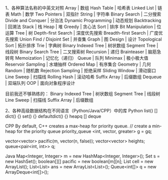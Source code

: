 1、各种算法名称的中英文对照
Array | 数组
Hash Table | 哈希表
Linked List | 链表
Math | 数学
Two Pointers | 双指针
String | 字符串
Binary Search | 二分搜索
Divide and Conquer | 分治法
Dynamic Programming | 动态规划
Backtracking | 回溯法
Stack | 栈
Heap | 堆
Greedy | 贪心法
Sort | 排序
Bit Manipulation | 位运算
Tree | 树
Depth-first Search | 深度优先搜索
Breadth-first Search | 广度优先搜索
Union Find / Disjoint Set | 并查集
Graph | 图
Design | 设计
Topological Sort | 拓扑排序
Trie | 字典树
Binary Indexed Tree | 树状数组
Segment Tree | 线段树
Binary Search Tree | 二叉搜索树
Recursion | 递归
Brainteaser | 脑筋急转弯
Memoization | 记忆化（递归）
Queue | 队列
Minimax | 极小极大值
Reservoir Sampling | 水塘抽样
Ordered Map | 有序集合
Geometry | 几何
Random | 随机数
Rejection Sampling | 拒绝采样
Sliding Window | 滑动窗口
Line Sweep | 扫描线
Rolling Hash | 滚动哈希
Suffix Array | 后缀数组
Dequeue | 双端队列
OOP | 面向对象程序设计


目前我还不够熟练的：
Binary Indexed Tree | 树状数组
Segment Tree | 线段树
Line Sweep | 扫描线
Suffix Array | 后缀数组

2、各种高级数据结构在不同语言（Python/Java/CPP）中的库
Python
list()         []
dict()         {}
set()          {}
defaultdict()  {}
heapq          []
deque


CPP 
By default, C++ creates a max-heap for priority queue.
//  create a min-heap for the priority queue
priority_queue <int, vector<int>, greater<int>> g = gq;  

vector<vector<bool>> pacific(m, vector<bool>(n, false));
vector<vector<int>> heights;
queue<pair<int, int>> q;



Java
Map<Integer, Integer> m = new HashMap<Integer, Integer>();
Set<Integer> s = new HashSet<Integer>();
boolean[][] pacific = new boolean[m][n];
List<Integer> cell = new ArrayList<Integer>();
List<List<Integer>> ans = new ArrayList<List<Integer>>();
Queue<int[]> q = new ArrayDeque<int[]>();









